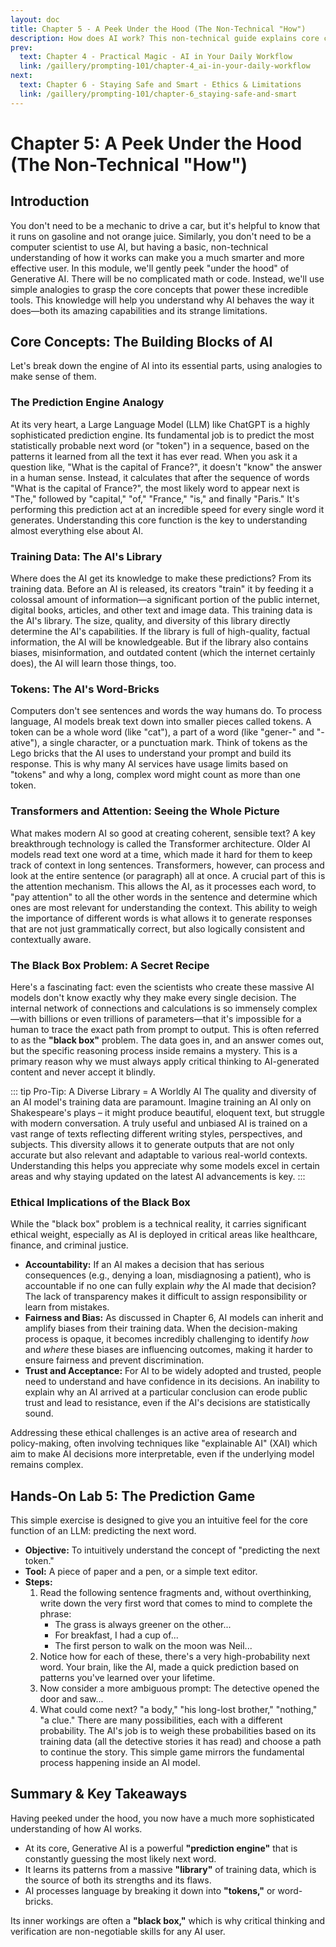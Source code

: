 ```yaml
---
layout: doc
title: Chapter 5 - A Peek Under the Hood (The Non-Technical "How")
description: How does AI work? This non-technical guide explains core concepts like Large Language Models (LLMs), training data, and the 'black box' problem using simple analogies.
prev:
  text: Chapter 4 - Practical Magic - AI in Your Daily Workflow
  link: /gaillery/prompting-101/chapter-4_ai-in-your-daily-workflow
next:
  text: Chapter 6 - Staying Safe and Smart - Ethics & Limitations
  link: /gaillery/prompting-101/chapter-6_staying-safe-and-smart
---
```

# Chapter 5: A Peek Under the Hood (The Non-Technical "How")

## Introduction

You don't need to be a mechanic to drive a car, but it's helpful to know that it runs on gasoline and not orange juice. Similarly, you don't need to be a computer scientist to use AI, but having a basic, non-technical understanding of how it works can make you a much smarter and more effective user. In this module, we'll gently peek "under the hood" of Generative AI. There will be no complicated math or code. Instead, we'll use simple analogies to grasp the core concepts that power these incredible tools. This knowledge will help you understand why AI behaves the way it does—both its amazing capabilities and its strange limitations.

## Core Concepts: The Building Blocks of AI

Let's break down the engine of AI into its essential parts, using analogies to make sense of them.

### The Prediction Engine Analogy

At its very heart, a Large Language Model (LLM) like ChatGPT is a highly sophisticated prediction engine. Its fundamental job is to predict the most statistically probable next word (or "token") in a sequence, based on the patterns it learned from all the text it has ever read. When you ask it a question like, "What is the capital of France?", it doesn't "know" the answer in a human sense. Instead, it calculates that after the sequence of words "What is the capital of France?", the most likely word to appear next is "The," followed by "capital," "of," "France," "is," and finally "Paris." It's performing this prediction act at an incredible speed for every single word it generates. Understanding this core function is the key to understanding almost everything else about AI.

### Training Data: The AI's Library

Where does the AI get its knowledge to make these predictions? From its training data. Before an AI is released, its creators "train" it by feeding it a colossal amount of information—a significant portion of the public internet, digital books, articles, and other text and image data. This training data is the AI's library. The size, quality, and diversity of this library directly determine the AI's capabilities. If the library is full of high-quality, factual information, the AI will be knowledgeable. But if the library also contains biases, misinformation, and outdated content (which the internet certainly does), the AI will learn those things, too.

### Tokens: The AI's Word-Bricks

Computers don't see sentences and words the way humans do. To process language, AI models break text down into smaller pieces called tokens. A token can be a whole word (like "cat"), a part of a word (like "gener-" and "-ative"), a single character, or a punctuation mark. Think of tokens as the Lego bricks that the AI uses to understand your prompt and build its response. This is why many AI services have usage limits based on "tokens" and why a long, complex word might count as more than one token.

### Transformers and Attention: Seeing the Whole Picture

What makes modern AI so good at creating coherent, sensible text? A key breakthrough technology is called the Transformer architecture. Older AI models read text one word at a time, which made it hard for them to keep track of context in long sentences. Transformers, however, can process and look at the entire sentence (or paragraph) all at once. A crucial part of this is the attention mechanism. This allows the AI, as it processes each word, to "pay attention" to all the other words in the sentence and determine which ones are most relevant for understanding the context. This ability to weigh the importance of different words is what allows it to generate responses that are not just grammatically correct, but also logically consistent and contextually aware.

### The Black Box Problem: A Secret Recipe

Here's a fascinating fact: even the scientists who create these massive AI models don't know exactly why they make every single decision. The internal network of connections and calculations is so immensely complex—with billions or even trillions of parameters—that it's impossible for a human to trace the exact path from prompt to output. This is often referred to as the **"black box"** problem. The data goes in, and an answer comes out, but the specific reasoning process inside remains a mystery. This is a primary reason why we must always apply critical thinking to AI-generated content and never accept it blindly.

::: tip Pro-Tip: A Diverse Library = A Worldly AI
The quality and diversity of an AI model's training data are paramount. Imagine training an AI only on Shakespeare's plays – it might produce beautiful, eloquent text, but struggle with modern conversation. A truly useful and unbiased AI is trained on a vast range of texts reflecting different writing styles, perspectives, and subjects. This diversity allows it to generate outputs that are not only accurate but also relevant and adaptable to various real-world contexts. Understanding this helps you appreciate why some models excel in certain areas and why staying updated on the latest AI advancements is key.
:::

### Ethical Implications of the Black Box

While the "black box" problem is a technical reality, it carries significant ethical weight, especially as AI is deployed in critical areas like healthcare, finance, and criminal justice.

- **Accountability:** If an AI makes a decision that has serious consequences (e.g., denying a loan, misdiagnosing a patient), who is accountable if no one can fully explain *why* the AI made that decision? The lack of transparency makes it difficult to assign responsibility or learn from mistakes.
- **Fairness and Bias:** As discussed in Chapter 6, AI models can inherit and amplify biases from their training data. When the decision-making process is opaque, it becomes incredibly challenging to identify *how* and *where* these biases are influencing outcomes, making it harder to ensure fairness and prevent discrimination.
- **Trust and Acceptance:** For AI to be widely adopted and trusted, people need to understand and have confidence in its decisions. An inability to explain why an AI arrived at a particular conclusion can erode public trust and lead to resistance, even if the AI's decisions are statistically sound.

Addressing these ethical challenges is an active area of research and policy-making, often involving techniques like "explainable AI" (XAI) which aim to make AI decisions more interpretable, even if the underlying model remains complex.

## Hands-On Lab 5: The Prediction Game

This simple exercise is designed to give you an intuitive feel for the core function of an LLM: predicting the next word.

* **Objective:** To intuitively understand the concept of "predicting the next token."
* **Tool:** A piece of paper and a pen, or a simple text editor.
* **Steps:**
  1. Read the following sentence fragments and, without overthinking, write down the very first word that comes to mind to complete the phrase:
     * The grass is always greener on the other...
     * For breakfast, I had a cup of...
     * The first person to walk on the moon was Neil...
  2. Notice how for each of these, there's a very high-probability next word. Your brain, like the AI, made a quick prediction based on patterns you've learned over your lifetime.
  3. Now consider a more ambiguous prompt: The detective opened the door and saw...
  4. What could come next? "a body," "his long-lost brother," "nothing," "a clue." There are many possibilities, each with a different probability. The AI's job is to weigh these probabilities based on its training data (all the detective stories it has read) and choose a path to continue the story. This simple game mirrors the fundamental process happening inside an AI model.

## Summary & Key Takeaways

Having peeked under the hood, you now have a much more sophisticated understanding of how AI works.

* At its core, Generative AI is a powerful **"prediction engine"** that is constantly guessing the most likely next word.
* It learns its patterns from a massive **"library"** of training data, which is the source of both its strengths and its flaws.
* AI processes language by breaking it down into **"tokens,"** or word-bricks.

Its inner workings are often a **"black box,"** which is why critical thinking and verification are non-negotiable skills for any AI user.
